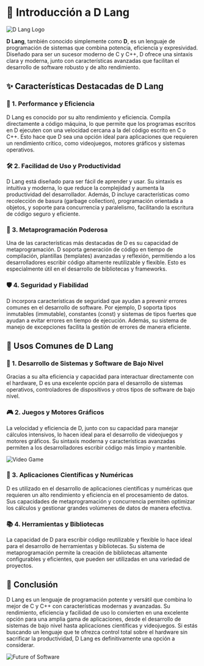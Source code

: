 # 🌟 Introducción a D Lang

![D Lang Logo](https://dlang.org/images/dlogo.png)

**D Lang**, también conocido simplemente como **D**, es un lenguaje de programación de sistemas que combina potencia, eficiencia y expresividad. Diseñado para ser un sucesor moderno de C y C++, D ofrece una sintaxis clara y moderna, junto con características avanzadas que facilitan el desarrollo de software robusto y de alto rendimiento.

## ✨ Características Destacadas de D Lang

### 🚀 1. Performance y Eficiencia
D Lang es conocido por su alto rendimiento y eficiencia. Compila directamente a código máquina, lo que permite que los programas escritos en D ejecuten con una velocidad cercana a la del código escrito en C o C++. Esto hace que D sea una opción ideal para aplicaciones que requieren un rendimiento crítico, como videojuegos, motores gráficos y sistemas operativos.

### 🛠️ 2. Facilidad de Uso y Productividad
D Lang está diseñado para ser fácil de aprender y usar. Su sintaxis es intuitiva y moderna, lo que reduce la complejidad y aumenta la productividad del desarrollador. Además, D incluye características como recolección de basura (garbage collection), programación orientada a objetos, y soporte para concurrencia y paralelismo, facilitando la escritura de código seguro y eficiente.

### 🔧 3. Metaprogramación Poderosa
Una de las características más destacadas de D es su capacidad de metaprogramación. D soporta generación de código en tiempo de compilación, plantillas (templates) avanzadas y reflexión, permitiendo a los desarrolladores escribir código altamente reutilizable y flexible. Esto es especialmente útil en el desarrollo de bibliotecas y frameworks.

### 🛡️ 4. Seguridad y Fiabilidad
D incorpora características de seguridad que ayudan a prevenir errores comunes en el desarrollo de software. Por ejemplo, D soporta tipos inmutables (immutable), constantes (const) y sistemas de tipos fuertes que ayudan a evitar errores en tiempo de ejecución. Además, su sistema de manejo de excepciones facilita la gestión de errores de manera eficiente.

## 🎯 Usos Comunes de D Lang

### 🔧 1. Desarrollo de Sistemas y Software de Bajo Nivel
Gracias a su alta eficiencia y capacidad para interactuar directamente con el hardware, D es una excelente opción para el desarrollo de sistemas operativos, controladores de dispositivos y otros tipos de software de bajo nivel.

### 🎮 2. Juegos y Motores Gráficos
La velocidad y eficiencia de D, junto con su capacidad para manejar cálculos intensivos, lo hacen ideal para el desarrollo de videojuegos y motores gráficos. Su sintaxis moderna y características avanzadas permiten a los desarrolladores escribir código más limpio y mantenible.

![Video Game](https://www.example.com/videogame-image.png)

### 🧬 3. Aplicaciones Científicas y Numéricas
D es utilizado en el desarrollo de aplicaciones científicas y numéricas que requieren un alto rendimiento y eficiencia en el procesamiento de datos. Sus capacidades de metaprogramación y concurrencia permiten optimizar los cálculos y gestionar grandes volúmenes de datos de manera efectiva.

### 📚 4. Herramientas y Bibliotecas
La capacidad de D para escribir código reutilizable y flexible lo hace ideal para el desarrollo de herramientas y bibliotecas. Su sistema de metaprogramación permite la creación de bibliotecas altamente configurables y eficientes, que pueden ser utilizadas en una variedad de proyectos.

## 🎉 Conclusión

D Lang es un lenguaje de programación potente y versátil que combina lo mejor de C y C++ con características modernas y avanzadas. Su rendimiento, eficiencia y facilidad de uso lo convierten en una excelente opción para una amplia gama de aplicaciones, desde el desarrollo de sistemas de bajo nivel hasta aplicaciones científicas y videojuegos. Si estás buscando un lenguaje que te ofrezca control total sobre el hardware sin sacrificar la productividad, D Lang es definitivamente una opción a considerar.

![Future of Software](https://www.example.com/future-software-image.png)
